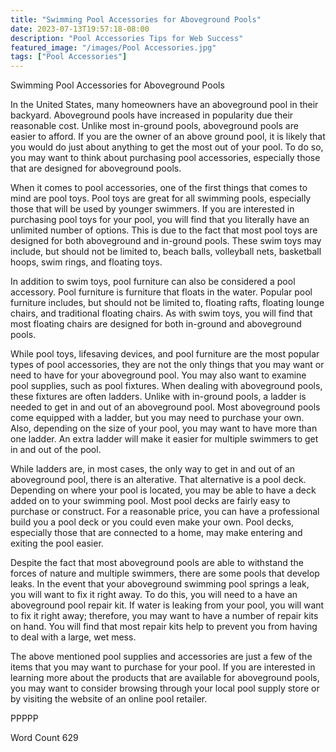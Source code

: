 ```yaml
---
title: "Swimming Pool Accessories for Aboveground Pools"
date: 2023-07-13T19:57:18-08:00
description: "Pool Accessories Tips for Web Success"
featured_image: "/images/Pool Accessories.jpg"
tags: ["Pool Accessories"]
---
```


Swimming Pool Accessories for Aboveground Pools

In the United States, many homeowners have an aboveground pool in their backyard. Aboveground pools have increased in popularity due their reasonable cost.  Unlike most in-ground pools, aboveground pools are easier to afford. If you are the owner of an above ground pool, it is likely that you would do just about anything to get the most out of your pool. To do so, you may want to think about purchasing pool accessories, especially those that are designed for aboveground pools.

When it comes to pool accessories, one of the first things that comes to mind are pool toys.  Pool toys are great for all swimming pools, especially those that will be used by younger swimmers.  If you are interested in purchasing pool toys for your pool, you will find that you literally have an unlimited number of options. This is due to the fact that most pool toys are designed for both aboveground and in-ground pools. These swim toys may include, but should not be limited to, beach balls, volleyball nets, basketball hoops, swim rings, and floating toys. 

In addition to swim toys, pool furniture can also be considered a pool accessory. Pool furniture is furniture that floats in the water.  Popular pool furniture includes, but should not be limited to, floating rafts, floating lounge chairs, and traditional floating chairs. As with swim toys, you will find that most floating chairs are designed for both in-ground and aboveground pools.  

While pool toys, lifesaving devices, and pool furniture are the most popular types of pool accessories, they are not the only things that you may want or need to have for your aboveground pool.  You may also want to examine pool supplies, such as pool fixtures. When dealing with aboveground pools, these fixtures are often ladders. Unlike with in-ground pools, a ladder is needed to get in and out of an aboveground pool.  Most aboveground pools come equipped with a ladder, but you may need to purchase your own.  Also, depending on the size of your pool, you may want to have more than one ladder.  An extra ladder will make it easier for multiple swimmers to get in and out of the pool.

While ladders are, in most cases, the only way to get in and out of an aboveground pool, there is an alterative.  That alternative is a pool deck. Depending on where your pool is located, you may be able to have a deck added on to your swimming pool.  Most pool decks are fairly easy to purchase or construct. For a reasonable price, you can have a professional build you a pool deck or you could even make your own.  Pool decks, especially those that are connected to a home, may make entering and exiting the pool easier.

Despite the fact that most aboveground pools are able to withstand the forces of nature and multiple swimmers, there are some pools that develop leaks.  In the event that your aboveground swimming pool springs a leak, you will want to fix it right away. To do this, you will need to a have an aboveground pool repair kit.  If water is leaking from your pool, you will want to fix it right away; therefore, you may want to have a number of repair kits on hand. You will find that most repair kits help to prevent you from having to deal with a large, wet mess.

The above mentioned pool supplies and accessories are just a few of the items that you may want to purchase for your pool.  If you are interested in learning more about the products that are available for aboveground pools, you may want to consider browsing through your local pool supply store or by visiting the website of an online pool retailer.  

PPPPP

Word Count 629


